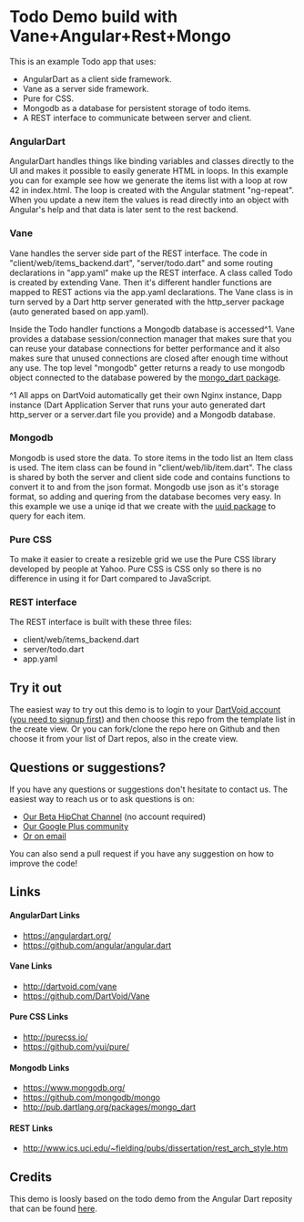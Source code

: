 # Todo Demo build with Vane+Angular+Rest+Mongo 

This is an example Todo app that uses:
* AngularDart as a client side framework.
* Vane as a server side framework.
* Pure for CSS.
* Mongodb as a database for persistent storage of todo items.
* A REST interface to communicate between server and client.  

### AngularDart
AngularDart handles things like binding variables and classes directly to the 
UI and makes it possible to easily generate HTML in loops. In this example you
can for example see how we generate the items list with a loop at row 42 in
index.html. The loop is created with the Angular statment "ng-repeat". When you 
update a new item the values is read directly into an object with Angular's 
help and that data is later sent to the rest backend.

### Vane
Vane handles the server side part of the REST interface. The code in 
"client/web/items_backend.dart", "server/todo.dart" and some routing declarations 
in "app.yaml" make up the REST interface. A class called Todo is created by 
extending Vane. Then it's different handler functions are mapped to REST actions 
via the app.yaml declarations. The Vane class is in turn served by a Dart http
server generated with the http_server package (auto generated based on app.yaml). 

Inside the Todo handler functions a Mongodb database is accessed^1. Vane provides 
a database session/connection manager that makes sure that you can reuse your 
database connections for better performance and it also makes sure that unused 
connections are closed after enough time without any use. The top level "mongodb" 
getter returns a ready to use mongodb object connected to the database powered 
by the [mongo_dart package](http://pub.dartlang.org/packages/mongo_dart). 

^1 All apps on DartVoid automatically get their own Nginx instance, Dapp instance 
(Dart Application Server that runs your auto generated dart http_server or a 
server.dart file you provide) and a Mongodb database.

### Mongodb 
Mongodb is used store the data. To store items in the todo list an Item class 
is used. The item class can be found in "client/web/lib/item.dart". The class is 
shared by both the server and client side code and contains functions to convert
it to and from the json format. Mongodb use json as it's storage format, so 
adding and quering from the database becomes very easy. In this example we 
use a uniqe id that we create with the [uuid package](http://pub.dartlang.org/packages/uuid) to query for each item. 
### Pure CSS
To make it easier to create a resizeble grid we use the Pure CSS library developed 
by people at Yahoo. Pure CSS is CSS only so there is no difference in using it for 
Dart compared to JavaScript. 

### REST interface
The REST interface is built with these three files:
 * client/web/items_backend.dart
 * server/todo.dart
 * app.yaml
 
## Try it out 
The easiest way to try out this demo is to login to your [DartVoid account](manage.dartvoid.com) ([you need to signup first](http://www.dartvoid.com/)) and then choose this repo from the template list in the create view. Or you can fork/clone the repo here on Github and then choose it from your list of Dart repos, also in the create view. 

## Questions or suggestions?
If you have any questions or suggestions don't hesitate to contact us. The easiest way to reach us or to ask questions is on:
* [Our Beta HipChat Channel](http://www.hipchat.com/gdLik3cWq) (no account required)
* [Our Google Plus community](https://plus.google.com/u/1/communities/115539998363448858988)
* [Or on email](http://www.dartvoid.com/about/)

You can also send a pull request if you have any suggestion on how to improve the code!

## Links

#### AngularDart Links 
* https://angulardart.org/
* https://github.com/angular/angular.dart 

#### Vane Links 
* http://dartvoid.com/vane
* https://github.com/DartVoid/Vane

#### Pure CSS Links 
* http://purecss.io/ 
* https://github.com/yui/pure/

#### Mongodb Links  
* https://www.mongodb.org/
* https://github.com/mongodb/mongo
* http://pub.dartlang.org/packages/mongo_dart

#### REST Links  
* http://www.ics.uci.edu/~fielding/pubs/dissertation/rest_arch_style.htm

## Credits
This demo is loosly based on the todo demo from the Angular Dart reposity 
that can be found [here](https://github.com/angular/angular.dart/blob/master/example).

